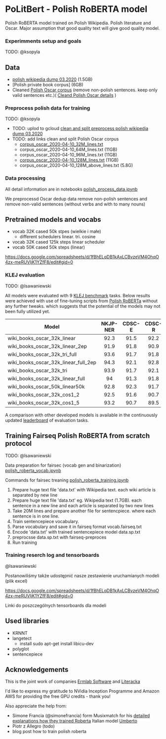 # PoLitBert - Polish RoBERTA model 

Polish RoBERTA model trained on Polish Wikipedia. Polish literature and Oscar.
Major assumption that good quality text will give good quality model.

### Experimments setup and goals

TODO: @ksopyla


## Data

* [polish wikipedia dump 03.2020](https://dumps.wikimedia.org/plwiki/20200301/) (1.5GB)
* [Polish private book corpus] (6GB)
* Cleaned [Polish Oscar corpus](https://traces1.inria.fr/oscar/files/Compressed/pl_dedup.txt.gz) (remove non-polish sentences. keep only valid sentences etc.)( [Cleand Polish Oscar details]() )


### Preprocess polish data for training

TODO: @ksopyla

* TODO: uplod to gcloud [clean and split preprocess polish wikipedia dump 03.2020]()
* TODO: add links clean and split Polish Oscar corpus
    * [corpus_oscar_2020-04-10_32M_lines.txt]()
    * corpus_oscar_2020-04-10_64M_lines.txt (11GB)
    * corpus_oscar_2020-04-10_96M_lines.txt (11GB)
    * [corpus_oscar_2020-04-10_128M_lines.txt](https://storage.googleapis.com/herbert-data/corpus/oscar/corpus_oscar_2020-04-10_128M_lines.txt) (11GB)
    * corpus_oscar_2020-04-10_128M_above_lines.txt (5.8G)


### Data processing

All detail information are in notebooks [polish_process_data.ipynb](polish_process_data.ipynb)

We preprocessd Oscar dedup data remove non-polish sentences and remove non-valid sentences (without verbs and with to many nouns)

## Pretrained models and vocabs


* vocab 32K cased 50k stpes (wielkie i małe) 
    * different schedulers linear. tri. cosine
* vocab 32K cased 125k steps linear scheduler
* vocab 50K cased 50k steps (linear)


https://docs.google.com/spreadsheets/d/1fBhELqDB1kAxLCBvzeVM4OhqO4zx-meRUVljK1YZfF8/edit#gid=0


### KLEJ evaluation

TODO: @lsawaniewski

All models were evaluated with 9 [KLEJ benchmark](https://klejbenchmark.com/) tasks. 
Below results were achieved with use of fine-tuning scripts from 
[Polish RoBERTa](https://github.com/sdadas/polish-roberta#evaluation) without any further tweaks. which suggests that 
the potential of the models may not been fully utilized yet.


| Model                                | NKJP-NER | CDSC-E | CDSC-R |  CBD | PolEmo2.0-IN | PolEmo2.0-OUT |  DYK |  PSC |  AR  |  Avg  |
|--------------------------------------|:--------:|:------:|:------:|:----:|:------------:|:-------------:|:----:|:----:|:----:|:-----:|
| wiki_books_oscar_32k_linear          |     92.3 |   91.5 |   92.2 |   64 |         89.8 |          76.1 | 60.2 | 97.9 | 87.6 | 83.51 |
| wiki_books_oscar_32k_linear_2ep      |     91.9 |   91.8 |   90.9 | 64.6 |         89.1 |          75.9 | 59.8 | 97.9 | 87.9 | 83.31 |
| wiki_books_oscar_32k_tri_full        |     93.6 |   91.7 |   91.8 | 62.4 |         90.3 |          75.7 |   59 | 97.4 | 87.2 | 83.23 |
| wiki_books_oscar_32k_linear_full_2ep |     94.3 |   92.1 |   92.8 |   64 |         90.6 |          79.1 | 51.7 | 94.1 | 88.7 | 83.04 |
| wiki_books_oscar_32k_tri             |     93.9 |   91.7 |   92.1 | 57.6 |         88.8 |          77.9 | 56.6 | 96.5 | 87.7 | 82.53 |
| wiki_books_oscar_32k_linear_full     |       94 |   91.3 |   91.8 | 61.1 |         90.4 |          78.1 | 50.8 | 95.8 | 88.2 | 82.39 |
| wiki_books_oscar_50k_linear50k       |     92.8 |   92.3 |   91.7 | 57.7 |         90.3 |          80.6 | 42.2 | 97.4 | 88.5 | 81.50 |
| wiki_books_oscar_32k_cos1_2          |     92.5 |   91.6 |   90.7 | 60.1 |         89.5 |          73.5 | 49.1 | 95.2 | 87.5 | 81.08 |
| wiki_books_oscar_32k_cos1_5          |     93.2 |   90.7 |   89.5 | 51.7 |         89.5 |          74.3 | 49.1 | 97.1 | 87.5 | 80.29 |

A comparison with other developed models is available in the continuously updated [leaderboard](https://klejbenchmark.com/leaderboard/) of evaluation tasks.


## Training Fairseq Polish RoBERTA from scratch protocol

TODO: @lsawaniewski

Data preparation for fairsec (vocab gen and binarization) [polish_roberta_vocab.ipynb](polish_roberta_vocab.ipynb)

Commands for fairsec treaning [polish_roberta_training.ipynb](polish_roberta_training.ipynb)


1. Prepare huge text file 'data.txt' with Wikipedia text. each wiki article is separated by new line
1. Prepare huge text file 'data.txt' eg.  Wikipedia text (1.7GB). each sentence in a new line and each article is separated by two new lines
1. Take 20M lines and prepare another file for sentencpiece. where each sentence is in one line. 
1. Train sentencepiece vocabulary. 
1. Parse vocabulary and save it in fairseq format vocab.fairseq.txt
1. Encode 'data.txt' with trained sentencepiece model data.sp.txt
1. preprocsse data.sp.txt with fairseq-preproces
1. Run training 


### Training reserch log and tensorboards

@lsawaniewski



Postanowiliśmy także udostępnić nasze zestawienie uruchamianych modeli (plik excel)


https://docs.google.com/spreadsheets/d/1fBhELqDB1kAxLCBvzeVM4OhqO4zx-meRUVljK1YZfF8/edit#gid=0


Linki do poszczególnych tensorboards dla modeli







## Used libraries


* KRNNT 
* langetect
    * install sudo apt-get install libicu-dev
* polyglot
* sentencepiece



## Acknowledgements

This is the joint work of companies [Ermlab Software](https://ermlab.com) and [Literacka](https://literacka.com.pl)


I'd like to express my gratitude to NVidia Inception Programme and Amazon AWS for providing the free GPU credits - thank you! 

Also appreciate the help from:
- Simone Francia (@simonefrancia) form Musixmatch for his [detailed explanations how they trained Roberta](https://github.com/musixmatchresearch/umberto/issues/2) Italian model [Umberto ](https://github.com/musixmatchresearch/umberto)
- Piotr z Allegro (todo)
- blog post how to train polish roberta

